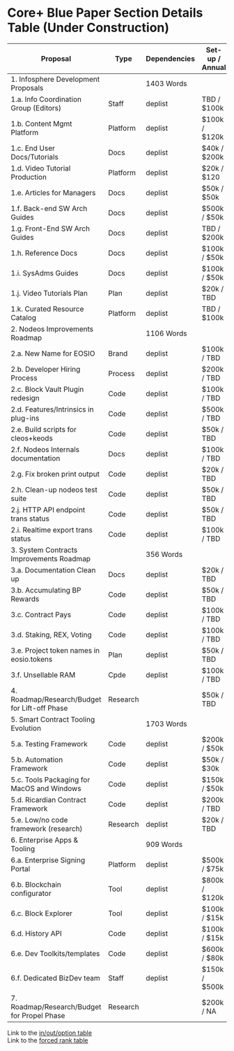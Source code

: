# Core+ Blue Paper Section Details Table (Under Construction) 

| **Proposal** | **Type** | **Dependencies** | **Set-up / Annual** | **Time** |
| --- | --- | --- | --- | --- |
| 1. Infosphere Development Proposals | &nbsp; | 1403 Words | &nbsp; | &nbsp; |
| 1.a. Info Coordination Group (Editors) | Staff | deplist | TBD / $100k | duration |
| 1.b. Content Mgmt Platform | Platform | deplist | $100k / $120k | duration |
| 1.c. End User Docs/Tutorials | Docs | deplist | $40k / $200k | duration |
| 1.d. Video Tutorial Production | Platform | deplist | $20k / $120 | duration |
| 1.e. Articles for Managers | Docs | deplist | $50k / $50k | duration |
| 1.f. Back-end SW Arch Guides | Docs | deplist | $500k / $50k | duration |
| 1.g. Front-End SW Arch Guides | Docs | deplist | TBD / $200k | duration |
| 1.h. Reference Docs | Docs | deplist | $100k / $50k | duration |
| 1.i. SysAdms Guides | Docs | deplist | $100k / $50k | duration |
| 1.j. Video Tutorials Plan | Plan | deplist | $20k / TBD | duration |
| 1.k. Curated Resource Catalog | Platform | deplist | TBD / $100k | duration |
| 2. Nodeos Improvements Roadmap | &nbsp; | 1106 Words | &nbsp; | &nbsp; |
| 2.a. New Name for EOSIO | Brand | deplist | $100k / TBD | duration |
| 2.b. Developer Hiring Process | Process | deplist | $200k / TBD | duration |
| 2.c. Block Vault Plugin redesign | Code | deplist | $100k / TBD | duration |
| 2.d. Features/Intrinsics in plug-ins | Code | deplist | $500k / TBD | duration |
| 2.e. Build scripts for cleos+keods | Code | deplist | $50k / TBD | duration |
| 2.f. Nodeos Internals documentation | Docs | deplist | $100k / TBD | duration |
| 2.g. Fix broken print output | Code | deplist | $20k / TBD | duration |
| 2.h. Clean-up nodeos test suite | Code | deplist | $50k / TBD | duration |
| 2.j. HTTP API endpoint trans status | Code | deplist | $50k / TBD | duration |
| 2.i. Realtime export trans status | Code | deplist | $100k / TBD | duration |
| 3. System Contracts Improvements Roadmap | &nbsp; | 356 Words | &nbsp; | &nbsp; |
| 3.a. Documentation Clean up | Docs | deplist | $20k / TBD | duration |
| 3.b. Accumulating BP Rewards | Code | deplist | $50k / TBD | duration |
| 3.c. Contract Pays | Code | deplist | $100k / TBD | duration |
| 3.d. Staking, REX, Voting | Code | deplist | $100k / TBD | duration |
| 3.e. Project token names in eosio.tokens | Plan | deplist | $50k / TBD | duration |
| 3.f. Unsellable RAM | Cpde | deplist | $100k / TBD | duration |
| 4. Roadmap/Research/Budget for Lift-off Phase | Research | &nbsp; | $50k / TBD | &nbsp; |
| 5. Smart Contract Tooling Evolution | &nbsp; | 1703 Words | &nbsp; | &nbsp; |
| 5.a. Testing Framework | Code | deplist | $200k / $50k | duration |
| 5.b. Automation Framework | Code | deplist | $50k / $30k | duration |
| 5.c. Tools Packaging for MacOS and Windows | Code | deplist | $150k / $50k | duration |
| 5.d. Ricardian Contract Framework | Code | deplist | $200k / TBD | duration |
| 5.e. Low/no code framework (research) | Research | deplist | $20k / TBD | duration |
| 6. Enterprise Apps & Tooling | &nbsp; | 909 Words | &nbsp; | &nbsp; |
| 6.a. Enterprise Signing Portal | Platform | deplist | $500k / $75k | duration |
| 6.b. Blockchain configurator | Tool | deplist | $800k / $120k | duration |
| 6.c. Block Explorer | Tool | deplist | $100k / $15k | duration |
| 6.d. History API | Code | deplist | $100k / $15k | duration |
| 6.e. Dev Toolkits/templates | Code | deplist | $600k / $80k | duration |
| 6.f. Dedicated BizDev team | Staff | deplist | $150k / $500k | duration |
| 7. Roadmap/Research/Budget for Propel Phase | Research | &nbsp; | $200k / NA | &nbsp; |

Link to the [in/out/option table](in-out-option.md)<br/>
Link to the [forced rank table](section-rank.md)
